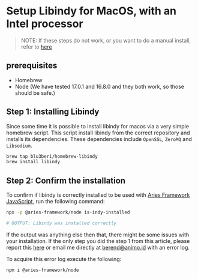 # Setup Libindy for MacOS, with an Intel processor

> NOTE: If these steps do not work, or you want to do a manual install, refer to [here](https://github.com/hyperledger/indy-sdk#macos)

## prerequisites

- Homebrew
- Node (We have tested 17.0.1 and 16.8.0 and they both work, so those should be safe.)

## Step 1: Installing Libindy

Since some time it is possible to install libindy for macos via a very simple homebrew script. This script install libindy from the correct repository and installs its dependencies. These dependencies include `OpenSSL`, `ZeroMQ` and `Libsodium`.

```sh
brew tap blu3beri/homebrew-libindy
brew install libindy
```

## Step 2: Confirm the installation

To confirm if libindy is correctly installed to be used with [Aries Framework JavaScript](https://github.com/hyperledger/aries-framework-javascript), run the following command:

```sh
npx -p @aries-framework/node is-indy-installed

# OUTPUT: Libindy was installed correctly
```

If the output was anything else then that, there might be some issues with your installation. If the only step you did the step 1 from this article, please report this [here](https://github.com/hyperledger/aries-framework-javascript/issues) or email me directly at berend@animo.id with an error log.

To acquire this error log execute the following:

```sh
npm i @aries-framework/node
```
